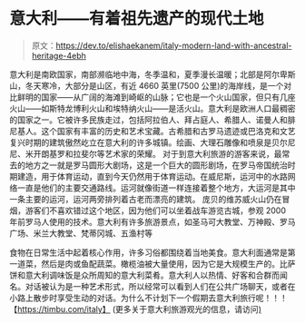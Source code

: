 # 意大利——有着祖先遗产的现代土地

> 原文：<https://dev.to/elishaekanem/italy-modern-land-with-ancestral-heritage-4ebh>

意大利是南欧国家，南部濒临地中海，冬季温和，夏季漫长温暖；北部是阿尔卑斯山，冬天寒冷，大部分是山区，有近 4660 英里(7500 公里)的海岸线，是一个对比鲜明的国家——从广阔的海滩到崎岖的山脉；它也是一个火山国家，但只有几座火山——如斯特龙博利火山和埃特纳火山——是活火山。意大利是欧洲人口最稠密的国家之一。它被许多民族走过，包括阿拉伯人、拜占庭人、希腊人、诺曼人和腓尼基人。这个国家有丰富的历史和艺术宝藏。古希腊和古罗马遗迹或巴洛克和文艺复兴时期的建筑傲然屹立在意大利的许多城镇。绘画、大理石雕像和喷泉是贝尔尼尼、米开朗基罗和拉斐尔等艺术家的荣耀。
对于到意大利旅游的游客来说，最常去的地方之一就是罗马圆形大剧场，这是一个巨大的圆形剧场，在罗马帝国统治时期建造，用于体育运动，直到今天仍然用于体育运动。在威尼斯，运河中的水路网络一直是他们的主要交通路线。运河就像街道一样连接着整个地方，大运河是其中一条主要的运河，运河两旁排列着古老而漂亮的建筑。
庞贝的维苏威火山仍在冒烟，游客们不喜欢错过这个地区，因为他们可以坐着战车游览古城，参观 2000 年前罗马人使用的技术。意大利有许多旅游景点，如圣马可大教堂、万神殿、罗马广场、米兰大教堂、梵蒂冈城、五渔村等

食物在日常生活中起着核心作用，许多习俗都围绕着当地美食。意大利面通常是第一道菜，然后是肉或鱼配蔬菜。橄榄油被大量使用，因为它是大规模生产的。比萨饼和意大利调味饭是众所周知的意大利菜肴。意大利人以热情、好客和合群而闻名。对话被认为是一种艺术形式，所以经常可以看到人们在公共广场聊天，或者在小路上散步时享受生动的对话。为什么不计划下一个假期去意大利旅行呢！！！【https://timbu.com/italy】
(更多关于意大利旅游观光的信息，请访问[)](https://timbu.com/italy)